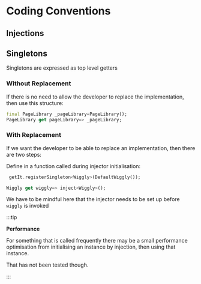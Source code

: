 # Coding Conventions


## Injections


## Singletons

Singletons are expressed as top level getters

### Without Replacement

If there is no need to allow the developer to replace the implementation, then use this structure:

``` Dart
final PageLibrary _pageLibrary=PageLibrary();
PageLibrary get pageLibrary=> _pageLibrary;
``` 

### With Replacement

If we want the developer to be able to replace an implementation, then there are two steps:

Define in a function called during injector initialisation:

```dart
 getIt.registerSingleton<Wiggly>(DefaultWiggly());
```


```dart
Wiggly get wiggly=> inject<Wiggly>();
```

We have to be mindful here that the injector needs to be set up before `wiggly` is invoked

:::tip 

**Performance**

For something that is called frequently there may be a small performance optimisation from initialising an instance by injection, then using that instance.

That has not been tested though.

:::
